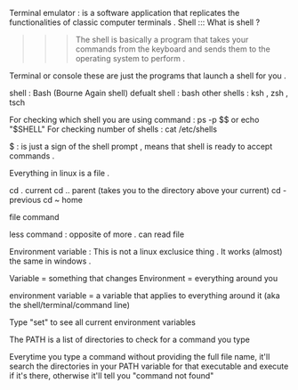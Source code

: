 Terminal emulator : is a software application that replicates the functionalities of classic computer terminals .
Shell ::: What is shell ?
>>>  The shell is basically a program that takes your commands from the keyboard
 and sends them to the operating system to perform .

Terminal or console these are just the programs that launch a shell for you .

shell : Bash (Bourne Again shell)
defualt shell : bash
other shells : ksh , zsh , tsch

For checking which shell you are using 
command : ps -p $$ or echo "$SHELL"
For checking number of shells : cat /etc/shells

$ : is just a sign of the shell prompt , means that shell is ready to accept commands . 

Everything in linux is a file .

cd . current
cd .. parent (takes you to the directory above your current)
cd - previous
cd ~ home

file command

less command : opposite of more .
can read file 

Environment variable : 
This is not a linux exclusice thing . It works (almost) the same in windows .

Variable = something that changes
Environment = everything around you

environment variable = a variable that applies to everything around it (aka the shell/terminal/command line)

Type "set" to see all current environment variables

The PATH is a list of directories to check for a command you type

Everytime you type a command without providing the full file name, it'll search the directories 
in your PATH variable for that executable and execute if it's there, otherwise it'll tell you "command not found"